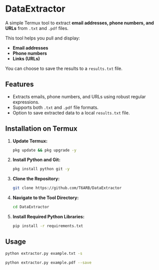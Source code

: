 # DataExtractor

A simple Termux tool to extract **email addresses, phone numbers, and URLs** from `.txt` and `.pdf` files.

This tool helps you pull and display:

-   **Email addresses**
-   **Phone numbers**
-   **Links (URLs)**

You can choose to save the results to a `results.txt` file.

## Features

-   Extracts emails, phone numbers, and URLs using robust regular expressions.
-   Supports both `.txt` and `.pdf` file formats.
-   Option to save extracted data to a local `results.txt` file.

## Installation on Termux

1.  **Update Termux:**
    ```bash
    pkg update && pkg upgrade -y
    ```

2.  **Install Python and Git:**
    ```bash
    pkg install python git -y
    ```

3.  **Clone the Repository:**
    ```bash
    git clone https://github.com/T6ARB/DataExtractor
    ```

4.  **Navigate to the Tool Directory:**
    ```bash
    cd DataExtractor
    ```

5.  **Install Required Python Libraries:**
    ```bash
    pip install -r requirements.txt
    ```

## Usage

```bash
python extractor.py example.txt -s
```
```bash
python extractor.py example.pdf --save
